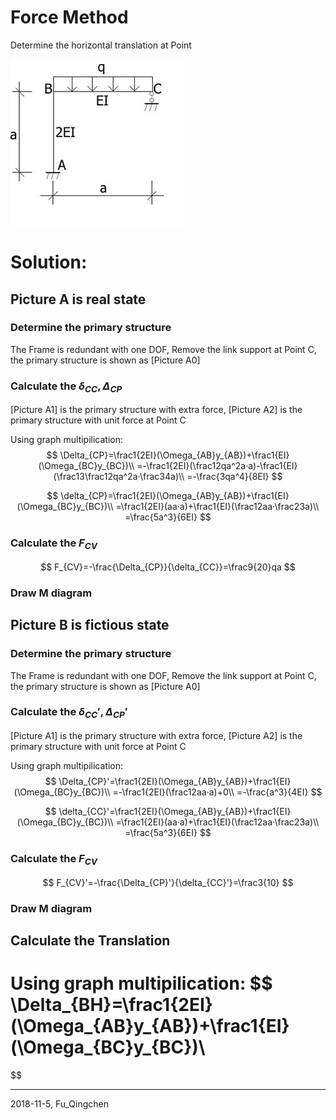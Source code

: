 # Force Method

Determine the horizontal translation at Point

![T5O](Picture/T5O.jpg)

# Solution:

## Picture A is real state

### Determine the primary structure

The Frame is redundant with one DOF, Remove the  link support at Point C, the primary structure is shown as [Picture A0]

### Calculate the $\delta_{CC},\Delta_{CP}$

[Picture A1] is the primary structure with extra force, [Picture A2] is the primary structure with unit force at Point C

Using graph multipilication:
$$
\Delta_{CP}=\frac1{2EI}(\Omega_{AB}y_{AB})+\frac1{EI}(\Omega_{BC}y_{BC})\\
=-\frac1{2EI}(\frac12qa^2a·a)-\frac1{EI}(\frac13\frac12qa^2a·\frac34a)\\
=-\frac{3qa^4}{8EI}
$$

$$
\delta_{CP}=\frac1{2EI}(\Omega_{AB}y_{AB})+\frac1{EI}(\Omega_{BC}y_{BC})\\
=\frac1{2EI}(aa·a)+\frac1{EI}(\frac12aa·\frac23a)\\
=\frac{5a^3}{6EI}
$$

### Calculate the $F_{CV}$

$$
F_{CV}=-\frac{\Delta_{CP}}{\delta_{CC}}=\frac9{20}qa
$$



### Draw M diagram



## Picture B is fictious state

### Determine the primary structure

The Frame is redundant with one DOF, Remove the  link support at Point C, the primary structure is shown as [Picture A0]

### Calculate the $\delta_{CC}',\Delta_{CP}'$

[Picture A1] is the primary structure with extra force, [Picture A2] is the primary structure with unit force at Point C

Using graph multipilication:
$$
\Delta_{CP}'=\frac1{2EI}(\Omega_{AB}y_{AB})+\frac1{EI}(\Omega_{BC}y_{BC})\\
=-\frac1{2EI}(\frac12aa·a)+0\\
=-\frac{a^3}{4EI}
$$

$$
\delta_{CC}'=\frac1{2EI}(\Omega_{AB}y_{AB})+\frac1{EI}(\Omega_{BC}y_{BC})\\
=\frac1{2EI}(aa·a)+\frac1{EI}(\frac12aa·\frac23a)\\
=\frac{5a^3}{6EI}
$$

### Calculate the $F_{CV}$

$$
F_{CV}'=-\frac{\Delta_{CP}'}{\delta_{CC}'}=\frac3{10}
$$

### Draw M diagram

## Calculate the Translation

Using graph multipilication:
$$
\Delta_{BH}=\frac1{2EI}(\Omega_{AB}y_{AB})+\frac1{EI}(\Omega_{BC}y_{BC})\\
=
$$

------

2018-11-5, Fu_Qingchen